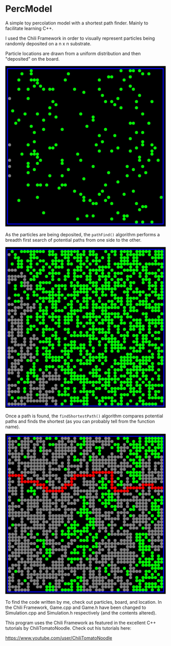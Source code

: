 # PercModel

A simple toy percolation model with a shortest path finder. Mainly to facilitate learning C++.

I used the Chili Framework in order to visually represent particles being randomly deposited on a n x n substrate.

Particle locations are drawn from a uniform distribution and then "deposited" on the board.

![perc1](https://github.com/rkdan/PercModel/blob/master/Images/perc1.jpg)

As the particles are being deposited, the ``pathFind()`` algorithm performs a breadth first search of potential paths from one side to the other.

![perc2](https://github.com/rkdan/PercModel/blob/master/Images/perc2.jpg)

Once a path is found, the ``findShortestPath()`` algorithm compares potential paths and finds the shortest (as you can probably tell from the function name).

![perc3](https://github.com/rkdan/PercModel/blob/master/Images/perc3.jpg)

To find the code written by me, check out particles, board, and location. In the Chili Framework, Game.cpp and Game.h have been changed to Simulation.cpp and Simulation.h respectively (and the contents altered).

This program uses the Chili Framework as featured in the excellent C++ tutorials by ChiliTomatoNoodle. Check out his tutorials here:

https://www.youtube.com/user/ChiliTomatoNoodle

